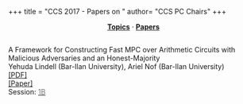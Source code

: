 +++
title = "CCS 2017 - Papers on <none>"
author= "CCS PC Chairs"
+++
<center><a href="/topics"><b>Topics</b></a> &middot; <a href="/papers"><b>Papers</b></a></center>
<p>
<h2><none></h2><div class="bpaper"><span class="ptitle">A Framework for Constructing Fast MPC over Arithmetic Circuits with Malicious Adversaries and an Honest-Majority</span></br><div class="pblock"><span class="author">Yehuda&nbsp;Lindell</span> <span class="institution">(Bar-Ilan University)</span>, <span class="author">Ariel&nbsp;Nof</span> <span class="institution">(Bar-Ilan University)</span><br><div class="pextra"><a href="https://acmccs.github.io/papers/p259-lindellA.pdf">[PDF]</a><br><a href="https://eprint.iacr.org/2017/816.pdf">[Paper]</a><br>Session: <a href="/session-B1"><font color="#777">1B</font></a></div></div></div>